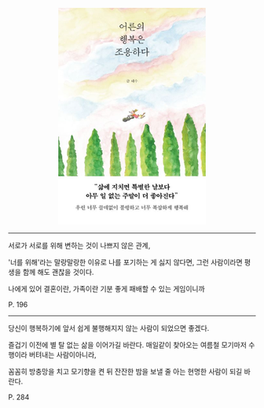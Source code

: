 <p align="center">
  <img src="image.jpg" alt="어른의행복은조용하다" width="300">
</p>

---
서로가 서로를 위해 변하는 것이 나쁘지 않은 관계,

'너를 위해'라는 말랑말랑한 이유로 나를 포기하는 게 싫지 않다면, 그런 사람이라면 평생을 함께 해도 괜찮을 것이다.

나에게 있어 결혼이란, 가족이란
기분 좋게 패배할 수 있는 게임이니까

P. 196

---

당신이 행복하기에 앞서 쉽게 불행해지지 않는 사람이 되었으면 좋겠다.

즐겁기 이전에 별 탈 없는 삶을 이어가길 바란다. 매일같이 찾아오는 여름철 모기마저 수행이라 버텨내는 사람이아니라,

꼼꼼히 방충망을 치고 모기향을 켠 뒤 잔잔한 밤을 보낼 줄 아는 현명한 사람이 되길 바란다.

P. 284
